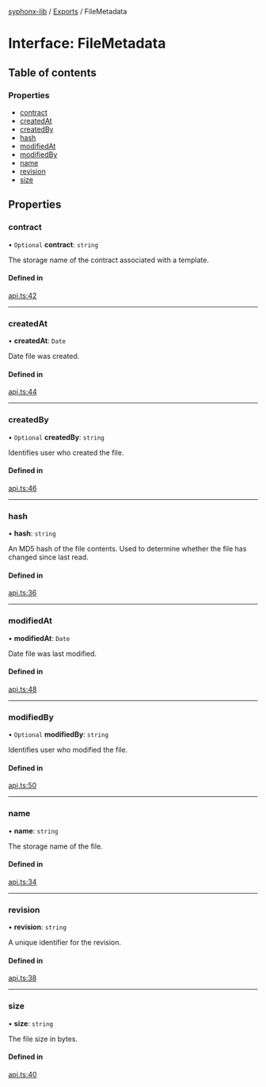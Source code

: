 [syphonx-lib](../README.md) / [Exports](../modules.md) / FileMetadata

# Interface: FileMetadata

## Table of contents

### Properties

- [contract](FileMetadata.md#contract)
- [createdAt](FileMetadata.md#createdat)
- [createdBy](FileMetadata.md#createdby)
- [hash](FileMetadata.md#hash)
- [modifiedAt](FileMetadata.md#modifiedat)
- [modifiedBy](FileMetadata.md#modifiedby)
- [name](FileMetadata.md#name)
- [revision](FileMetadata.md#revision)
- [size](FileMetadata.md#size)

## Properties

### contract

• `Optional` **contract**: `string`

The storage name of the contract associated with a template.

#### Defined in

[api.ts:42](https://github.com/dtempx/syphonx-lib/blob/d8651ed/api.ts#L42)

___

### createdAt

• **createdAt**: `Date`

Date file was created.

#### Defined in

[api.ts:44](https://github.com/dtempx/syphonx-lib/blob/d8651ed/api.ts#L44)

___

### createdBy

• `Optional` **createdBy**: `string`

Identifies user who created the file.

#### Defined in

[api.ts:46](https://github.com/dtempx/syphonx-lib/blob/d8651ed/api.ts#L46)

___

### hash

• **hash**: `string`

An MD5 hash of the file contents. Used to determine whether the file has changed since last read.

#### Defined in

[api.ts:36](https://github.com/dtempx/syphonx-lib/blob/d8651ed/api.ts#L36)

___

### modifiedAt

• **modifiedAt**: `Date`

Date file was last modified.

#### Defined in

[api.ts:48](https://github.com/dtempx/syphonx-lib/blob/d8651ed/api.ts#L48)

___

### modifiedBy

• `Optional` **modifiedBy**: `string`

Identifies user who modified the file.

#### Defined in

[api.ts:50](https://github.com/dtempx/syphonx-lib/blob/d8651ed/api.ts#L50)

___

### name

• **name**: `string`

The storage name of the file.

#### Defined in

[api.ts:34](https://github.com/dtempx/syphonx-lib/blob/d8651ed/api.ts#L34)

___

### revision

• **revision**: `string`

A unique identifier for the revision.

#### Defined in

[api.ts:38](https://github.com/dtempx/syphonx-lib/blob/d8651ed/api.ts#L38)

___

### size

• **size**: `string`

The file size in bytes.

#### Defined in

[api.ts:40](https://github.com/dtempx/syphonx-lib/blob/d8651ed/api.ts#L40)
